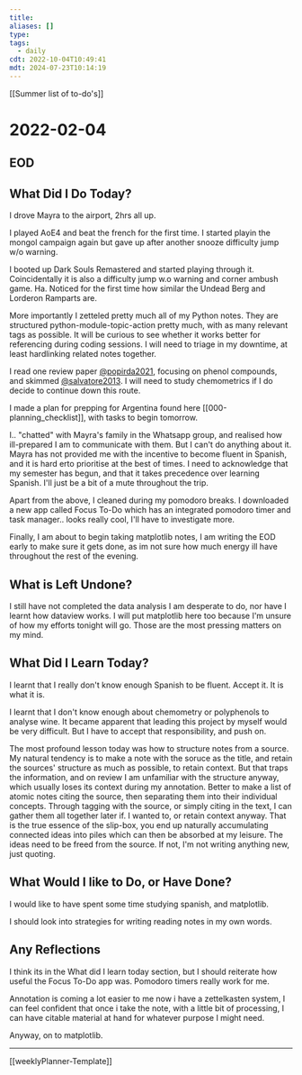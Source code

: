 ```yaml
---
title: 
aliases: []
type:
tags:
  - daily
cdt: 2022-10-04T10:49:41
mdt: 2024-07-23T10:14:19
---
```


[[Summer list of to-do's]]

# 2022-02-04

## EOD

## What Did I Do Today?

I drove Mayra to the airport, 2hrs all up.

I played AoE4 and beat the french for the first time. I started playin the mongol campaign again but gave up after another snooze difficulty jump w/o warning.

I booted up Dark Souls Remastered and started playing through it. Coincidentally it is also a difficulty jump w.o warning and corner ambush game. Ha. Noticed for the first time how similar the Undead Berg and Lorderon Ramparts are.

More importantly I zetteled pretty much all of my Python notes. They are structured python-module-topic-action pretty much, with as many relevant tags as possible. It will be curious to see whether it works better for referencing during coding sessions. I will need to triage in my downtime, at least hardlinking related notes together.

I read one review paper [@popirda2021](zotero://select/items/@popirda2021), focusing on phenol compounds, and skimmed [@salvatore2013](zotero://select/items/@salvatore2013). I will need to study chemometrics if I do decide to continue down this route.

I made a plan for prepping for Argentina found here [[000-planning_checklist]], with tasks to begin tomorrow.

I.. "chatted" with Mayra's family in the Whatsapp group, and realised how ill-prepared I am to communicate with them. But I can't do anything about it. Mayra has not provided me with the incentive to become fluent in Spanish, and it is hard erto prioritise at the best of times. I need to acknowledge that my semester has begun, and that it takes precedence over learning Spanish. I'll just be a bit of a mute throughout the trip.

Apart from the above, I cleaned during my pomodoro breaks. I downloaded a new app called Focus To-Do which has an integrated pomodoro timer and task manager.. looks really cool, I'll have to investigate more.

Finally, I am about to begin taking matplotlib notes, I am writing the EOD early to make sure it gets done, as im not sure how much energy ill have throughout the rest of the evening.

## What is Left Undone?

I still have not completed the data analysis I am desperate to do, nor have I learnt how dataview works. I will put matplotlib here too because I'm unsure of how my efforts tonight will go. Those are the most pressing matters on my mind.

## What Did I Learn Today?

I learnt that I really don't know enough Spanish to be fluent. Accept it. It is what it is.

I learnt that I don't know enough about chemometry or polyphenols to analyse wine. It became apparent that leading this project by myself would be very difficult. But I have to accept that responsibility, and push on.

The most profound lesson today was how to structure notes from a source. My natural tendency is to make a note with the soruce as the title, and retain the sources' structure as much as possible, to retain context. But that traps the information, and on review I am unfamiliar with the structure anyway, which usually loses its context during my annotation. Better to make a list of atomic notes citing the source, then separating them into their individual concepts. Through tagging with the source, or simply citing in the text, I can gather them all together later if. I wanted to, or retain context anyway. That is the true essence of the slip-box, you end up naturally accumulating connected ideas into piles which can then be absorbed at my leisure. The ideas need to be freed from the source. If not, I'm not writing anything new, just quoting.

## What Would I like to Do, or Have Done?

I would like to have spent some time studying spanish, and matplotlib.

I should look into strategies for writing reading notes in my own words.

## Any Reflections

I think its in the What did I learn today section, but I should reiterate how useful the Focus To-Do app was. Pomodoro timers really work for me.

Annotation is coming a lot easier to me now i have a zettelkasten system, I can feel confident that once i take the note, with a little bit of processing, I can have citable material at hand for whatever purpose I might need.

Anyway, on to matplotlib.

---

[[weeklyPlanner-Template]]

